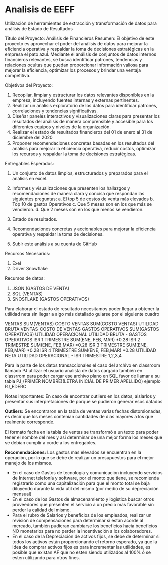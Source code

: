# Analisis de EEFF
Utilización de herramientas de extracción y transformación de datos para análisis de Estado de Resultados

Título del Proyecto: Análisis de Financieros
Resumen:
El objetivo de este proyecto es aprovechar el poder del análisis de datos para mejorar la eficiencia operativa y respaldar la toma de decisiones estratégicas en la empresa el pato azul. Mediante el análisis de conjuntos de datos internos financieros relevantes, se busca identificar patrones, tendencias y relaciones ocultas que puedan proporcionar información valiosa para mejorar la eficiencia, optimizar los procesos y brindar una ventaja competitiva.

Objetivos del Proyecto:

1.	Recopilar, limpiar y estructurar los datos relevantes disponibles en la empresa, incluyendo fuentes internas y externas pertinentes.
2.	Realizar un análisis exploratorio de los datos para identificar patrones, correlaciones y tendencias significativas.
3.	Diseñar paneles interactivos y visualizaciones claras para presentar los resultados del análisis de manera comprensible y accesible para los diferentes equipos y niveles de la organización.
4.	Realizar el estado de resultados financieros del 01 de enero al 31 de diciembre del 2020
5.	Proponer recomendaciones concretas basadas en los resultados del análisis para mejorar la eficiencia operativa, reducir costos, optimizar los recursos y respaldar la toma de decisiones estratégicas.

Entregables Esperados:

1.	Un conjunto de datos limpios, estructurados y preparados para el análisis en excel.
2.	Informes y visualizaciones que presenten los hallazgos y recomendaciones de manera clara y concisa que respondan las siguientes preguntas;
a.	El top 5 de costos de venta más elevados
b.	Top 10 de gastos Operativos 
c.	Que 5 meses son en los que más se vendieron. 
d.	Que 2 meses son en los que menos se vendieron.

3.	Estado de resultados.
4.	Recomendaciones concretas y accionables para mejorar la eficiencia operativa y respaldar la toma de decisiones.
5.	Subir este análisis a su cuenta de GitHub 

Recursos Necesarios:
1)	Exel
2)	Driver Snowflake

Recursos de datos:
1)	JSON (GASTOS DE VENTA)
2)	SQL (VENTAS)
3)	SNOSFLAKE (GASTOS OPERATIVOS)

Para elaborar el estado de resultado necesitamos poder llegar a obtener la utilidad neta sin llegar a algo más detallado guiarse por el siguiente cuadro

VENTAS	SUM(VENTAS)
COSTO VENTAS	SUM(COSTO VENTAS)
UTILIDAD BRUTA	VENTAS-COSTO DE VENTAS
GASTOS OPERATIVOS	SUM(GASTOS OPERATIVOS)
UTILIDAD OPERACIONAL	UTILIDAD BRUTA - GASTOS OPERATIVOS
ISR 1 TRIMESTRE	SUM(ENE, FEB, MAR) *0.28
ISR 2 TRIMESTRE	SUM(ENE, FEB,MAR) *0.28
ISR 3 TRIMESTRE	SUM(ENE, FEB,MAR) *0.28
ISR 4 TRIMESTRE	SUM(ENE, FEB,MAR) *0.28
UTILIDAD NETA	UTILIDAD OPERACIONAL - ISR TRIMESTRE 1,2,3,4

Para la parte de los datos transaccionales el caso del archivo en classroom llamado PJ utilizar el usuario analista de datos cargado también en classrrom para poder cargar ese archivo plano en SQL favor de llamar a su tabla PJ_(PRIMER NOMBRE)(LETRA INICIAL DE PRIMER APELLIDO) ejemplo PJ_EDERC 

Notas importantes:
En caso de encontrar outliers en los datos, aislarlos y presentar sus interpretaciones de porque se pudieron generar esos datados


**Outliers:**
Se encontraron en la tabla de ventas varias fechas distorsionadas, es decir que los meses contenian cantidades de dias mayores a los que realmente corresponde.

El formato fecha en la tabla de ventas se transformó a un texto para poder tener el nombre del mes y asi determinar de una mejor forma los meses que se debian cumplir a corde a los entregables.

**Recomendaciones:**
Los gastos mas elevados se encuentran en la operación, por lo que se debe de realizar un presupuestos para el mejor manejo de los mismos.

* En el caso de Gastos de tecnología y comunicación incluyendo servicios de Internet telefonía y software, por el monto que tiene, se recomienda registrarlo como una capitalización para que el monto total se baja diluyendo durante la vida útil del mismo (por medio de su depreciación mensual)
* En el caso de los Gastos de almacenamiento y logística buscar otros proveedores que presenten el servicio a un precio mas favorable sin perder la calidad del mismo.
* Para el rubro de Salarios y beneficios de los empleados, realizar un revisión de compensaciones para determinar si estan acorde al mercado, también pudieran cambiarse los beneficios hacia beneficios NO monetarios para no perder la incentivación a los colaboradores.
* En el caso de la Depreciación de activos fijos, se debe de determinar si todos los activos están proporcionando el retorno esperado, ya que la idea de comprar activos fijos es para incrementar las utilidades, es posible que existan AF que no esten siendo utilizados al 100% ó se esten utilizando para otros fines.
